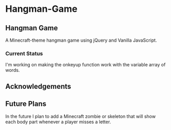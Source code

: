 # Hangman-Game
## Hangman Game 
A Minecraft-theme hangman game using jQuery and Vanilla JavaScript. 
### Current Status
I'm working on making the onkeyup function work with the variable array of words.
## Acknowledgements
## Future Plans
In the future I plan to add a Minecraft zombie or skeleton that will show each body part whenever a player misses a letter.
